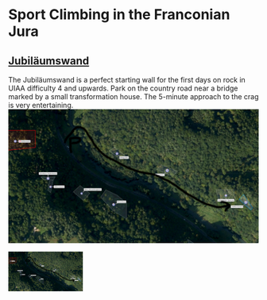 # Sport Climbing in the Franconian Jura

## [Jubiläumswand](https://www.thecrag.com/de/klettern/germany/frankenjura/jubilaumswand)

The Jubiläumswand is a perfect starting wall for the first days on rock in UIAA difficulty 4 and upwards.
Park on the country road near a bridge marked by a small transformation house.
The 5-minute approach to the crag is very entertaining.
![alt text](assets/2024_05_01_frankenjura_01.png)

<img
src="assets/2024_05_01_frankenjura_01.png"
width="150">
